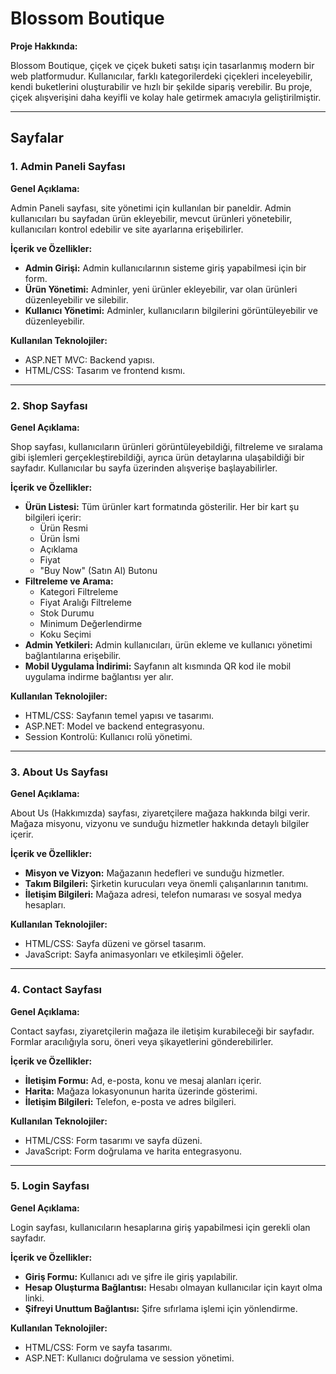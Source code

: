 # Blossom Boutique

**Proje Hakkında:**

Blossom Boutique, çiçek ve çiçek buketi satışı için tasarlanmış modern bir web platformudur. Kullanıcılar, farklı kategorilerdeki çiçekleri inceleyebilir, kendi buketlerini oluşturabilir ve hızlı bir şekilde sipariş verebilir. Bu proje, çiçek alışverişini daha keyifli ve kolay hale getirmek amacıyla geliştirilmiştir.

---

## Sayfalar

### 1. Admin Paneli Sayfası

**Genel Açıklama:**

Admin Paneli sayfası, site yönetimi için kullanılan bir paneldir. Admin kullanıcıları bu sayfadan ürün ekleyebilir, mevcut ürünleri yönetebilir, kullanıcıları kontrol edebilir ve site ayarlarına erişebilirler.

**İçerik ve Özellikler:**
- **Admin Girişi:** Admin kullanıcılarının sisteme giriş yapabilmesi için bir form.
- **Ürün Yönetimi:** Adminler, yeni ürünler ekleyebilir, var olan ürünleri düzenleyebilir ve silebilir.
- **Kullanıcı Yönetimi:** Adminler, kullanıcıların bilgilerini görüntüleyebilir ve düzenleyebilir.

**Kullanılan Teknolojiler:**
- ASP.NET MVC: Backend yapısı.
- HTML/CSS: Tasarım ve frontend kısmı.

---

### 2. Shop Sayfası

**Genel Açıklama:**

Shop sayfası, kullanıcıların ürünleri görüntüleyebildiği, filtreleme ve sıralama gibi işlemleri gerçekleştirebildiği, ayrıca ürün detaylarına ulaşabildiği bir sayfadır. Kullanıcılar bu sayfa üzerinden alışverişe başlayabilirler.

**İçerik ve Özellikler:**
- **Ürün Listesi:** Tüm ürünler kart formatında gösterilir. Her bir kart şu bilgileri içerir:
  - Ürün Resmi
  - Ürün İsmi
  - Açıklama
  - Fiyat
  - "Buy Now" (Satın Al) Butonu
- **Filtreleme ve Arama:**
  - Kategori Filtreleme
  - Fiyat Aralığı Filtreleme
  - Stok Durumu
  - Minimum Değerlendirme
  - Koku Seçimi
- **Admin Yetkileri:** Admin kullanıcıları, ürün ekleme ve kullanıcı yönetimi bağlantılarına erişebilir.
- **Mobil Uygulama İndirimi:** Sayfanın alt kısmında QR kod ile mobil uygulama indirme bağlantısı yer alır.

**Kullanılan Teknolojiler:**
- HTML/CSS: Sayfanın temel yapısı ve tasarımı.
- ASP.NET: Model ve backend entegrasyonu.
- Session Kontrolü: Kullanıcı rolü yönetimi.

---

### 3. About Us Sayfası

**Genel Açıklama:**

About Us (Hakkımızda) sayfası, ziyaretçilere mağaza hakkında bilgi verir. Mağaza misyonu, vizyonu ve sunduğu hizmetler hakkında detaylı bilgiler içerir.

**İçerik ve Özellikler:**
- **Misyon ve Vizyon:** Mağazanın hedefleri ve sunduğu hizmetler.
- **Takım Bilgileri:** Şirketin kurucuları veya önemli çalışanlarının tanıtımı.
- **İletişim Bilgileri:** Mağaza adresi, telefon numarası ve sosyal medya hesapları.

**Kullanılan Teknolojiler:**
- HTML/CSS: Sayfa düzeni ve görsel tasarım.
- JavaScript: Sayfa animasyonları ve etkileşimli öğeler.

---

### 4. Contact Sayfası

**Genel Açıklama:**

Contact sayfası, ziyaretçilerin mağaza ile iletişim kurabileceği bir sayfadır. Formlar aracılığıyla soru, öneri veya şikayetlerini gönderebilirler.

**İçerik ve Özellikler:**
- **İletişim Formu:** Ad, e-posta, konu ve mesaj alanları içerir.
- **Harita:** Mağaza lokasyonunun harita üzerinde gösterimi.
- **İletişim Bilgileri:** Telefon, e-posta ve adres bilgileri.

**Kullanılan Teknolojiler:**
- HTML/CSS: Form tasarımı ve sayfa düzeni.
- JavaScript: Form doğrulama ve harita entegrasyonu.

---

### 5. Login Sayfası

**Genel Açıklama:**

Login sayfası, kullanıcıların hesaplarına giriş yapabilmesi için gerekli olan sayfadır.

**İçerik ve Özellikler:**
- **Giriş Formu:** Kullanıcı adı ve şifre ile giriş yapılabilir.
- **Hesap Oluşturma Bağlantısı:** Hesabı olmayan kullanıcılar için kayıt olma linki.
- **Şifreyi Unuttum Bağlantısı:** Şifre sıfırlama işlemi için yönlendirme.

**Kullanılan Teknolojiler:**
- HTML/CSS: Form ve sayfa tasarımı.
- ASP.NET: Kullanıcı doğrulama ve session yönetimi.
